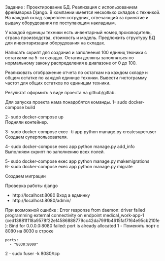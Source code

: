 Задание :
Проектирование БД. Реализация с использованием фреймворка Django.
В компании имеется несколько складов с техникой. На каждый склад закреплен сотрудник, отвечающий за принятие и выдачу оборудования по поступающим накладным.

У каждой единицы техники есть инвентарный номер,производитель, страна производства, стоимость и модель.
Предложить структуру БД для инвентаризации оборудования на складах.

Написать скрипт для создания и заполнения 100 единиц техники с остатками на 5-ти складах. Остатки должны заполняться по нормальному закону распределения в диапазоне от 0 до 100.

Реализовать отображение отчета по остаткам на каждом складе и общем остатке по каждой единице техники. Вывести гистограмму частот для общих остатков по единицам техники.

Результат оформить в виде проекта на github/gitlab.



Для запуска проекта нама понадобятся команды.
1- sudo docker-compose build  

2- sudo docker-compose up  
Подняли контейнер.

3- sudo docker-compose exec -ti app python manage.py createsuperuser   
Создаем суперпользователя.

4- sudo docker-compose exec app python manage.py add_info  
Выполняем скрипт по заполнению всех полей.

5- sudo docker-compose exec app python manage.py makemigrations   
6- sudo docker-compose exec app python manage.py migrate  

Создаем миграции

Проверка работы django 
- http://localhost:8080
Вход а вдминку
- http://localhost:8080/admin/


При возможной ошибке :
Error response from daemon: driver failed programming external connectivity on endpoint medical_work-app-1 (ced13881f118a9578f22ef4586888779cc42da7991b4615faf7f64e95cb210fe): Bind for 0.0.0.0:8080 failed: port is already allocated
1 - Поменять порт с 8080 на 8030 в строке 

    ports:
      - "8030:8000"

2 -  sudo fuser -k 8080/tcp   
